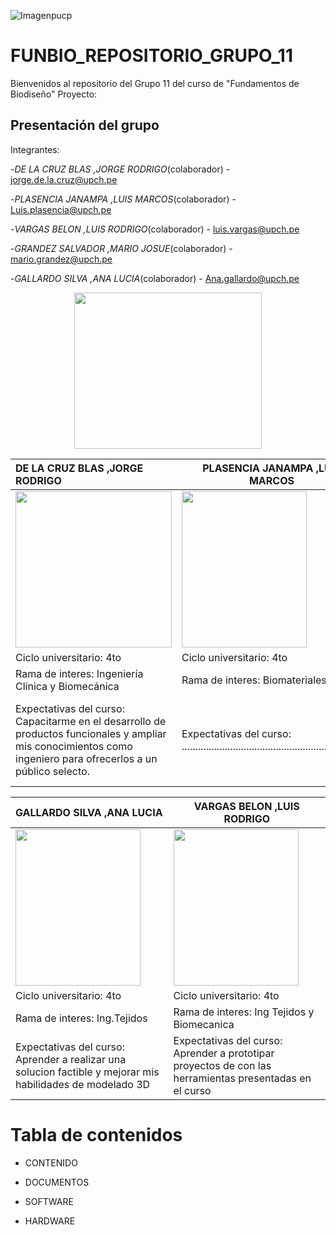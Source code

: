 
![Imagenpucp](https://camo.githubusercontent.com/e13e635ffa86ffb76d5cf33cb50e97af1b06a26de7fbd265e94df071cb0f1f16/68747470733a2f2f692e706f7374696d672e63632f58594c3947584d522f707563702e706e67)

# FUNBIO_REPOSITORIO_GRUPO_11

Bienvenidos al repositorio del Grupo 11 del curso de "Fundamentos de Biodiseño"
Proyecto:

## Presentación del grupo

Integrantes:

-*DE LA CRUZ BLAS ,JORGE RODRIGO*(colaborador) - <jorge.de.la.cruz@upch.pe>

-*PLASENCIA JANAMPA ,LUIS MARCOS*(colaborador) - <Luis.plasencia@upch.pe>

-*VARGAS BELON ,LUIS RODRIGO*(colaborador) - <luis.vargas@upch.pe>

-*GRANDEZ SALVADOR ,MARIO JOSUE*(colaborador) - <mario.grandez@upch.pe>

-*GALLARDO SILVA ,ANA LUCIA*(colaborador) -
<Ana.gallardo@upch.pe>

 <p align="center"><img src="https://assets.mofoprod.net/network/images/pasted_image_0.original.png" width="300" height="250">





|  DE LA CRUZ BLAS ,JORGE RODRIGO | PLASENCIA JANAMPA ,LUIS MARCOS  | GRANDEZ SALVADOR ,MARIO JOSUE  |
|:---|---|---|
|  <img src="https://github.com/user-attachments/assets/d8d080bc-f2cf-4fcb-abe7-4e7a255dae01" width="250" height="250">   | <img src="https://github.com/user-attachments/assets/94acfd12-bd76-4f86-9d97-25d84f5af3a0" width="200" height="250">  |   <img src="https://github.com/user-attachments/assets/5a030d0a-17fa-4ba0-9b35-f020fb453e33" width="200" height="250">      |
| Ciclo universitario: 4to| Ciclo universitario: 4to  | Ciclo universitario: 4to |
| Rama de interes: Ingeniería Clínica y Biomecánica |  Rama de interes: Biomateriales   |  Rama de interes: Ingenieria de Tejidos   |
| Expectativas del curso:  Capacitarme en el desarrollo de productos funcionales  y ampliar mis conocimientos como ingeniero para ofrecerlos a un público selecto.  | Expectativas del curso: ...................................................................  | Expectativas del curso: Desarrollar productos funcionales en base a la eletronica y biomedicina que me sirvan para posibles proyectos en el futuro  |



| GALLARDO SILVA ,ANA LUCIA | VARGAS BELON ,LUIS RODRIGO  |
|:---|---|
| <img src="https://github.com/user-attachments/assets/a0f15b51-c9dd-42be-ac7d-223f341635ff" width="200" height="250">  | <img src="https://github.com/user-attachments/assets/d746004b-1886-4d1e-b838-3a06669d5b43" width="200" height="250">  |
| Ciclo universitario: 4to  | Ciclo universitario: 4to |
| Rama de interes: Ing.Tejidos  | Rama de interes:  Ing Tejidos y Biomecanica|
| Expectativas del curso: Aprender a realizar una solucion factible y mejorar mis habilidades de modelado 3D   | Expectativas del curso: Aprender a prototipar proyectos de con las herramientas presentadas en el curso|















# Tabla de contenidos

* CONTENIDO

* DOCUMENTOS

* SOFTWARE

* HARDWARE
